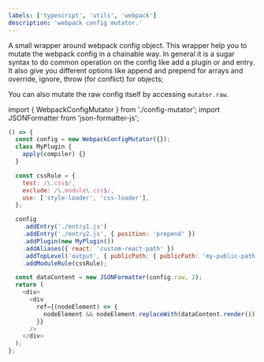 ```yaml
---
labels: ['typescript', 'utils', 'webpack']
description: 'webpack config mutator.'
---
```


A small wrapper around webpack config object.
This wrapper help you to mutate the webpack config in a chainable way.
In general it is a sugar syntax to do common operation on the config like add a plugin or and entry.
It also give you different options like append and prepend for arrays and override, ignore, throw (for conflict) for objects;

You can also mutate the raw config itself by accessing `mutator.raw`.

import { WebpackConfigMutator } from './config-mutator';
import JSONFormatter from 'json-formatter-js';

```js live
() => {
  const config = new WebpackConfigMutator({});
  class MyPlugin {
    apply(compiler) {}
  }

  const cssRule = {
    test: /\.css$/,
    exclude: /\.module\.css$/,
    use: ['style-loader', 'css-loader'],
  };

  config
    .addEntry('./entry1.js')
    .addEntry('./entry2.js', { position: 'prepend' })
    .addPlugin(new MyPlugin())
    .addAliases({ react: 'custom-react-path' })
    .addTopLevel('output', { publicPath: { publicPath: 'my-public-path' } })
    .addModuleRule(cssRule);

  const dataContent = new JSONFormatter(config.raw, 2);
  return (
    <div>
      <div
        ref={(nodeElement) => {
          nodeElement && nodeElement.replaceWith(dataContent.render());
        }}
      />
    </div>
  );
};
```
